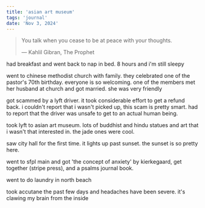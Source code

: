```yaml
---
title: 'asian art museum'
tags: 'journal'
date: 'Nov 3, 2024'
---
```


> You talk when you cease to be at peace with your thoughts.
>
> ― Kahlil Gibran, The Prophet

had breakfast and went back to nap in bed. 8 hours and i'm still sleepy

went to chinese methodist church with family. they celebrated one of the pastor's 70th birthday. everyone is so welcoming. one of the members met her husband at church and got married. she was very friendly

got scammed by a lyft driver. it took considerable effort to get a refund back. i couldn't report that i wasn't picked up, this scam is pretty smart. had to report that the driver was unsafe to get to an actual human being.

took lyft to asian art museum. lots of buddhist and hindu statues and art that i wasn't that interested in. the jade ones were cool.

saw city hall for the first time. it lights up past sunset. the sunset is so pretty here.

went to sfpl main and got 'the concept of anxiety' by kierkegaard, get together (stripe press), and a psalms journal book.

went to do laundry in north beach

took accutane the past few days and headaches have been severe. it's clawing my brain from the inside

